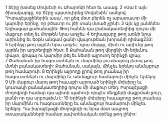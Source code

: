 1 Տէրը խօսեց Մովսէսի ու Ահարոնի հետ եւ ասաց. 2 «Սա է այն ծիսակարգը, որ Տէրը պատուիրեց Մովսէսին՝ ասելով. “Իսրայէլացիներին ասա՛, որ քեզ մօտ բերեն ոչ արատաւոր մի կարմիր երինջ, որ բծաւոր ու լծի տակ մտած չլինի: 3 Այն կը յանձնես Եղիազար քահանային: Թող հանեն դա բանակատեղիից դուրս մի մաքուր տեղ եւ մորթեն նրա առջեւ: 4 Եղիազարը թող առնի նրա արիւնից եւ եօթն անգամ ցանի վկայութեան խորանի դիմաց233: 5 Երինջը թող այրեն նրա առջեւ. դրա մորթը, միսն ու արիւնը թող այրեն իր աղտեղիքի հետ: 6 Քահանան թող վերցնի մի եղեւնու փայտ, զոպայ ու կարմիր թել եւ նետի այրուող երինջի վրայ: 7 Քահանան իր հագուստներն ու մարմինը լուանալուց յետոյ թող մտնի բանակատեղի: Քահանան, սակայն, մինչեւ երեկոյ անմաքուր թող համարուի: 8 Երինջն այրողը ջրով թող լուանայ իր հագուստներն ու մարմինը եւ անմաքուր համարուի մինչեւ երեկոյ: 9 Մի մաքուր մարդ թող հաւաքի այրուած երինջի մոխիրը եւ կուտակի բանակատեղիից դուրս մի մաքուր տեղ: Իսրայէլացի ժողովրդի համար դա պիտի պահուի որպէս մեղքերի մաքրման ջուր, քանի որ դա սրբութիւն է: 10 Երինջի մոխիրը հաւաքողը թող լուանայ իր մարմինն ու հագուստները եւ անմաքուր համարուի մինչեւ երեկոյ: Դա իսրայէլացի ժողովրդի ու նրա մօտ ապրող օտարականների համար յաւիտենական օրէնք թող լինի»:
